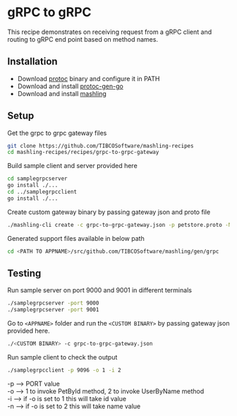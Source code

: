 # gRPC to gRPC
This recipe demonstrates on receiving request from a gRPC client and routing to gRPC end point based on method names.

## Installation
* Download [protoc](https://github.com/google/protobuf/releases) binary and configure it in PATH
* Download and install [protoc-gen-go](https://github.com/golang/protobuf#installation)
* Download and install [mashling](https://github.com/TIBCOSoftware/mashling#using-go)

## Setup
Get the grpc to grpc gateway files
```bash
git clone https://github.com/TIBCOSoftware/mashling-recipes
cd mashling-recipes/recipes/grpc-to-grpc-gateway
```

Build sample client and server provided here
```bash
cd samplegrpcserver
go install ./...
cd ../samplegrpcclient
go install ./...
```

Create custom gateway binary by passing gateway json and proto file
```bash
./mashling-cli create -c grpc-to-grpc-gateway.json -p petstore.proto -N -n <APPNAME>
```

Generated support files available in below path
```bash
cd <PATH TO APPNAME>/src/github.com/TIBCOSoftware/mashling/gen/grpc
```

## Testing
Run sample server on port 9000 and 9001 in different terminals
```bash
./samplegrpcserver -port 9000
./samplegrpcserver -port 9001
```

Go to `<APPNAME>` folder and run the `<CUSTOM BINARY>` by passing gateway json provided here.
```bash
./<CUSTOM BINARY> -c grpc-to-grpc-gateway.json
```

Run sample client to check the output
```bash
./samplegrpcclient -p 9096 -o 1 -i 2
```

-p --> PORT value<br>
-o --> 1 to invoke PetById method, 2 to invoke UserByName method<br>
-i --> if -o is set to 1 this will take id value<br>
-n --> if -o is set to 2 this will take name value<br>